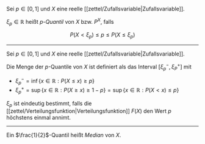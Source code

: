 Sei $p \in [0, 1]$ und $X$ eine reelle [[zettel/Zufallsvariable|Zufallsvariable]].

$\xi_p \in \mathbb{R}$ heißt *$p$-Quantil*  von $X$ bzw. $P^X$, falls

$$
	P(X \lt \xi_p) \le p \le P(X \le \xi_p)
$$

---

Sei $p \in [0, 1]$ und $X$ eine reelle [[zettel/Zufallsvariable|Zufallsvariable]].

Die Menge der $p$-Quantile von $X$ ist definiert als das Interval $[\xi_p^-, \xi_P^+]$ mit
- $\xi_p^- = \inf\{ x \in \mathbb{R} : P(X \le x) \ge p \}$
- $\xi_p^+ = \sup\{ x \in \mathbb{R} : P(X \ge x) \ge 1 - p \} = \sup\{ x \in \mathbb{R} : P(X \lt x) \le p \}$

$\xi_p$ ist eindeutig bestimmt, falls die [[zettel/Verteilungsfunktion|Verteilungsfunktion]] $F(X)$ den Wert $p$ höchstens einmal annimt.

---

Ein $\frac{1}{2}$-Quantil heißt *Median* von $X$.